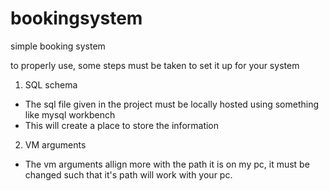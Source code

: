 # bookingsystem
simple booking system


to properly use, some steps must be taken to set it up for your system

1) SQL schema

- The sql file given in the project must be locally hosted using something like mysql workbench
- This will create a place to store the information

2) VM arguments

- The vm arguments allign more with the path it is on my pc, it must be changed such that it's path will work with your pc.
